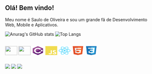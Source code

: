 ## Olá! Bem vindo!
Meu nome é Saulo de Oliveira e sou um grande fã de Desenvolvimento Web, Mobile e Aplicativos.

![Anurag's GitHub stats](https://github-readme-stats.vercel.app/api?username=SauloOliveiraSP&hide=stars,issues&count_private=true&show_icons=true&theme=merko)
![Top Langs](https://github-readme-stats.vercel.app/api/top-langs/?username=SauloOliveiraSP&layout=compact&theme=merko)

<div style="display: inline_block"><br>
  <img align="center" height="30" width="40" src="https://icongr.am/devicon/java-original.svg">
  <img align="center" height="30" width="40" src="https://icongr.am/devicon/python-original.svg">
  <img align="center" height="30" width="40" src="https://raw.githubusercontent.com/devicons/devicon/master/icons/csharp/csharp-original.svg">
  <img align="center" height="30" width="40" src="https://raw.githubusercontent.com/devicons/devicon/master/icons/javascript/javascript-plain.svg">
  <img align="center" height="30" width="40" src="https://raw.githubusercontent.com/devicons/devicon/master/icons/react/react-original.svg">
  <img align="center" height="30" width="40" src="https://raw.githubusercontent.com/devicons/devicon/master/icons/html5/html5-original.svg">
  <img align="center" height="30" width="40" src="https://raw.githubusercontent.com/devicons/devicon/master/icons/css3/css3-original.svg">
</div>
  
  ##
 
<div> 
  <a href="mailto:sauloliveira.sp@gmail.com"><img src="https://img.shields.io/badge/-Gmail-%23333?style=for-the-badge&logo=gmail&logoColor=white" target="_blank"></a>
  <a href="https://www.linkedin.com/in/sauoliveira/" target="_blank"><img src="https://img.shields.io/badge/-LinkedIn-%230077B5?style=for-the-badge&logo=linkedin&logoColor=white" target="_blank"></a>
  <a href="https://instagram.com/sauoliveira" target="_blank"><img src="https://img.shields.io/badge/-Instagram-%23E4405F?style=for-the-badge&logo=instagram&logoColor=white" target="_blank"></a>
</div>

